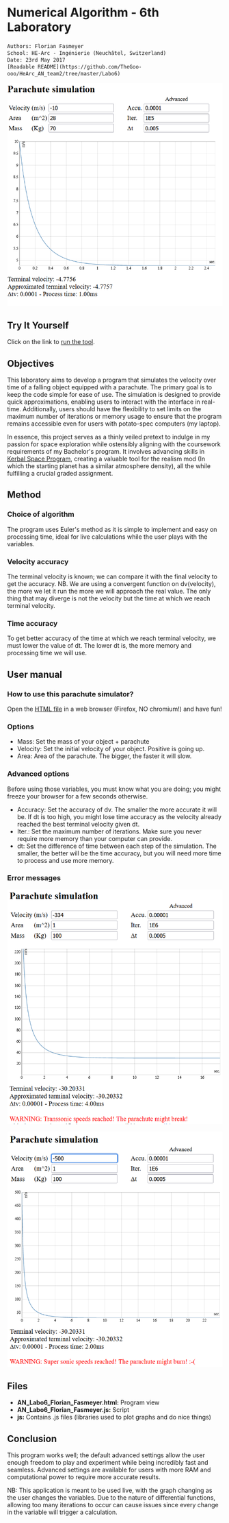 ﻿Numerical Algorithm - 6th Laboratory
====================================

    Authors: Florian Fasmeyer
    School: HE-Arc - Ingénierie (Neuchâtel, Switzerland)
    Date: 23rd May 2017
    [Readable README](https://github.com/TheGoo-ooo/HeArc_AN_team2/tree/master/Labo6)

![Example](https://github.com/FlorianFasmeyer/HeArc_AN_team2/blob/master/Labo6/standard.png)

Try It Yourself
---------------

Click on the link to [run the tool](https://htmlpreview.github.io/?https://github.com/FlorianFasmeyer/HeArc_AN_team2/blob/master/Labo6/AN_Labo6_Florian_Fasmeyer.html).


Objectives
----------

This laboratory aims to develop a program that simulates the velocity over time of a falling object equipped with a parachute. The primary goal is to keep the code simple for ease of use. The simulation is designed to provide quick approximations, enabling users to interact with the interface in real-time. Additionally, users should have the flexibility to set limits on the maximum number of iterations or memory usage to ensure that the program remains accessible even for users with potato-spec computers (my laptop).

In essence, this project serves as a thinly veiled pretext to indulge in my passion for space exploration while ostensibly aligning with the coursework requirements of my Bachelor's program. It involves advancing skills in [Kerbal Space Program](https://www.kerbalspaceprogram.com/), creating a valuable tool for the realism mod (In which the starting planet has a similar atmosphere density), all the while fulfilling a crucial graded assignment.



Method
------

### Choice of algorithm

The program uses Euler's method as it is simple to implement and easy on processing time, ideal for live calculations while the user plays with the variables.

### Velocity accuracy

The terminal velocity is known; we can compare it with the final velocity to get the accuracy. NB. We are using a convergent function on dv(velocity), the more we let it run the more we will approach the real value. The only thing that may diverge is not the velocity but the time at which we reach terminal velocity.

### Time accuracy

To get better accuracy of the time at which we reach terminal velocity, we must lower the value of dt. The lower dt is, the more memory and processing time we will use.

User manual
-------------

### How to use this parachute simulator?

Open the [HTML file](https://htmlpreview.github.io/?https://github.com/FlorianFasmeyer/HeArc_AN_team2/blob/master/Labo6/AN_Labo6_Florian_Fasmeyer.html) in a web browser (Firefox, NO chromium!) and have fun!

### Options

* Mass: Set the mass of your object + parachute
* Velocity: Set the initial velocity of your object. Positive is going up.
* Area: Area of the parachute. The bigger, the faster it will slow.

### Advanced options

Before using those variables, you must know what you are doing; you might freeze your browser for a few seconds otherwise.

* Accuracy: Set the accuracy of dv. The smaller the more accurate it will be. If dt is too high, you might lose time accuracy as the velocity already reached the best terminal velocity given dt.
* Iter.: Set the maximum number of iterations. Make sure you never require more memory than your computer can provide. 
* dt: Set the difference of time between each step of the simulation. The smaller, the better will be the time accuracy, but you will need more time to process and use more memory.

### Error messages

![Example - trans sonic](https://github.com/FlorianFasmeyer/HeArc_AN_team2/blob/master/Labo6/transsonic.png)

![Example - super sonic](https://github.com/FlorianFasmeyer/HeArc_AN_team2/blob/master/Labo6/supersonic.png)

Files
-----

* **AN_Labo6_Florian_Fasmeyer.html:** Program view
* **AN_Labo6_Florian_Fasmeyer.js:** Script
* **js:** Contains .js files (libraries used to plot graphs and do nice things)

Conclusion
----------

This program works well; the default advanced settings allow the user enough freedom to play and experiment while being incredibly fast and seamless. Advanced settings are available for users with more RAM and computational power to require more accurate results.

NB: This application is meant to be used live, with the graph changing as the user changes the variables. Due to the nature of differential functions, allowing too many iterations to occur can cause issues since every change in the variable will trigger a calculation.
